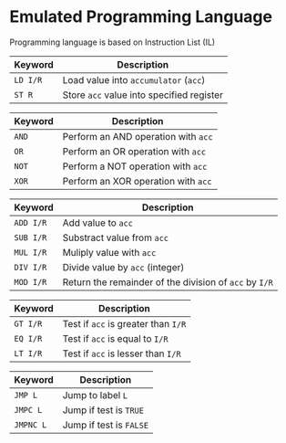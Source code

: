 # Emulated Programming Language

Programming language is based on Instruction List (IL)


|Keyword | Description |
|--------|-------------|
|`LD I/R`| Load value into `accumulator` (`acc`)
|`ST R`  | Store `acc` value into specified register

|Keyword | Description |
|--------|-------------|
|`AND`| Perform an AND operation with `acc`
|`OR`| Perform an OR operation with `acc`
|`NOT`| Perform a NOT operation with `acc`
|`XOR`| Perform an XOR operation with `acc`

|Keyword | Description |
|--------|-------------|
|`ADD I/R`| Add value to `acc`
|`SUB I/R`| Substract value from `acc`
|`MUL I/R`| Muliply value with `acc`
|`DIV I/R`| Divide value by `acc` (integer)
|`MOD I/R`| Return the remainder of the division of `acc` by `I/R`

|Keyword | Description |
|--------|-------------|
|`GT I/R`| Test if `acc` is greater than `I/R`
|`EQ I/R`| Test if `acc` is equal to `I/R`
|`LT I/R`| Test if `acc` is lesser than `I/R`

|Keyword | Description |
|--------|-------------|
|`JMP L` | Jump to label `L`
|`JMPC L`| Jump if test is `TRUE` 
|`JMPNC L`| Jump if test is `FALSE`